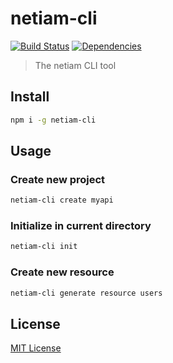 # netiam-cli

[![Build Status](https://travis-ci.org/netiam/cli.svg)](https://travis-ci.org/netiam/cli)
[![Dependencies](https://david-dm.org/netiam/cli.svg)](https://david-dm.org/netiam/cli)

> The netiam CLI tool

## Install

```bash
npm i -g netiam-cli
```

## Usage

### Create new project

```bash
netiam-cli create myapi
```

### Initialize in current directory

```bash
netiam-cli init
```

### Create new resource

```bash
netiam-cli generate resource users
```

## License

[MIT License](https://opensource.org/licenses/MIT)
